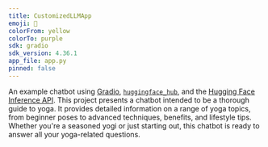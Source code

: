 ```yaml
---
title: CustomizedLLMApp
emoji: 💬
colorFrom: yellow
colorTo: purple
sdk: gradio
sdk_version: 4.36.1
app_file: app.py
pinned: false
---
```


An example chatbot using [Gradio](https://gradio.app), [`huggingface_hub`](https://huggingface.co/docs/huggingface_hub/v0.22.2/en/index), and the [Hugging Face Inference API](https://huggingface.co/docs/api-inference/index).
This project presents a chatbot intended to be a thorough guide to yoga. It provides detailed information on a range of yoga topics, from beginner poses to advanced techniques, benefits, and lifestyle tips. Whether you're a seasoned yogi or just starting out, this chatbot is ready to answer all your yoga-related questions.
